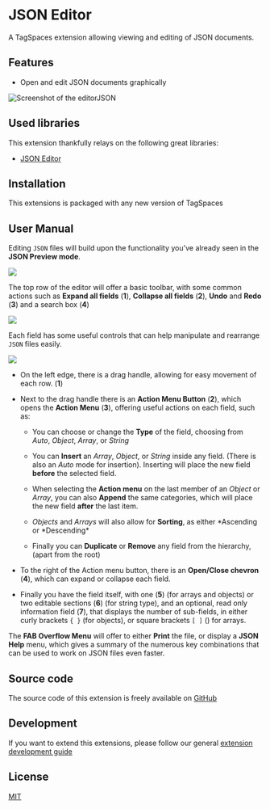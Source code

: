 # JSON Editor

A TagSpaces extension allowing viewing and editing of JSON documents.

## Features

- Open and edit JSON documents graphically

![Screenshot of the editorJSON](/media/extensions/editor-json-lead.png)

## Used libraries

This extension thankfully relays on the following great libraries:

- [JSON Editor](https://github.com/josdejong/jsoneditor)

## Installation

This extensions is packaged with any new version of TagSpaces

## User Manual

Editing `JSON` files will build upon the functionality you've already seen in the **JSON Preview mode**.

![](/media/json-editor.png)

The top row of the editor will offer a basic toolbar, with some common actions such as **Expand all fields** (**1**), **Collapse all fields** (**2**), **Undo** and **Redo** (**3**) and a search box (**4**)

![](/media/json-editor-toolbar.png)

Each field has some useful controls that can help manipulate and rearrange `JSON` files easily.

![](/media/json-editor-parts.png)

- On the left edge, there is a drag handle, allowing for easy movement of each row. (**1**)

- Next to the drag handle there is an **Action Menu Button** (**2**), which opens the **Action Menu** (**3**), offering useful actions on each field, such as:

  - You can choose or change the **Type** of the field, choosing from _Auto_, _Object_, _Array_, or _String_

  - You can **Insert** an _Array_, _Object_, or _String_ inside any field. (There is also an _Auto_ mode for insertion). Inserting will place the new field **before** the selected field.

  - When selecting the **Action menu** on the last member of an _Object_ or _Array_, you can also **Append** the same categories, which will place the new field **after** the last item.

  - _Objects_ and _Arrays_ will also allow for **Sorting**, as either *Ascending or *Descending\*

  - Finally you can **Duplicate** or **Remove** any field from the hierarchy, (apart from the root)

- To the right of the Action menu button, there is an **Open/Close chevron** (**4**), which can expand or collapse each field.

- Finally you have the field itself, with one (**5**) (for arrays and objects) or two editable sections (**6**) (for string type), and an optional, read only information field (**7**), that displays the number of sub-fields, in either curly brackets `{ }` (for objects), or square brackets `[ ]` () for arrays.

The **FAB Overflow Menu** will offer to either **Print** the file, or display a **JSON Help** menu, which gives a summary of the numerous key combinations that can be used to work on JSON files even faster.

## Source code

The source code of this extension is freely available on [GitHub](https://github.com/tagspaces/tagspaces-extensions/tree/main/json-editor)

## Development

If you want to extend this extensions, please follow our general [extension development guide](/dev/extension-development-guide)

## License

[MIT](https://github.com/tagspaces/tagspaces-extensions/blob/main/json-editor/LICENSE.txt)
